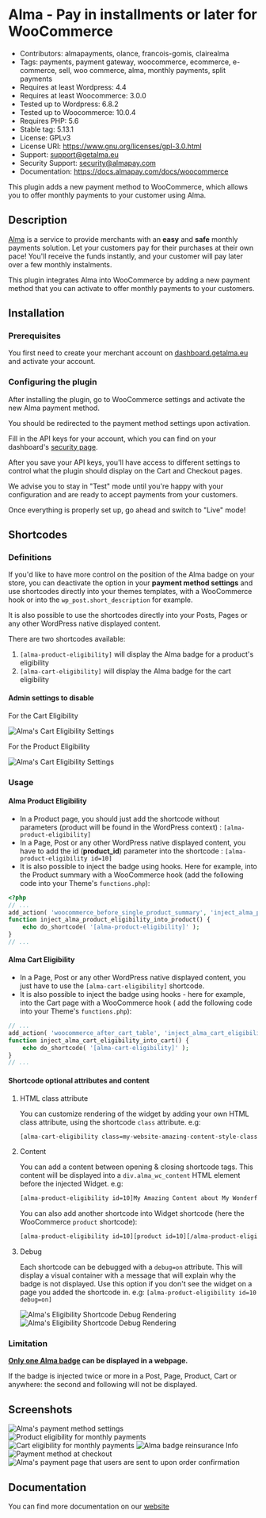 # Alma - Pay in installments or later for WooCommerce

- Contributors: almapayments, olance, francois-gomis, clairealma
- Tags: payments, payment gateway, woocommerce, ecommerce, e-commerce, sell, woo commerce, alma, monthly payments, split
  payments
- Requires at least Wordpress: 4.4
- Requires at least Woocommerce: 3.0.0
- Tested up to Wordpress: 6.8.2
- Tested up to Woocommerce: 10.0.4
- Requires PHP: 5.6
- Stable tag: 5.13.1
- License: GPLv3
- License URI: https://www.gnu.org/licenses/gpl-3.0.html
- Support: support@getalma.eu
- Security Support: security@almapay.com
- Documentation: https://docs.almapay.com/docs/woocommerce

This plugin adds a new payment method to WooCommerce, which allows you to offer monthly payments to your customer using
Alma.

## Description

[Alma](https://almapay.com) is a service to provide merchants with an **easy** and **safe** monthly payments solution.
Let your customers pay for their purchases at their own pace! You'll receive the funds instantly, and your customer will
pay later over a few monthly instalments.

This plugin integrates Alma into WooCommerce by adding a new payment method that you can activate to offer monthly
payments to your customers.

## Installation

### Prerequisites

You first need to create your merchant account on [dashboard.getalma.eu](https://dashboard.getalma.eu) and activate your
account.

### Configuring the plugin

After installing the plugin, go to WooCommerce settings and activate the new Alma payment method.

You should be redirected to the payment method settings upon activation.

Fill in the API keys for your account, which you can find on your
dashboard's [security page](https://dashboard.getalma.eu/security).

After you save your API keys, you'll have access to different settings to control what the plugin should display on the
Cart and Checkout pages.

We advise you to stay in "Test" mode until you're happy with your configuration and are ready to accept payments from
your customers.

Once everything is properly set up, go ahead and switch to "Live" mode!

## Shortcodes

### Definitions

If you'd like to have more control on the position of the Alma badge on your store, you can deactivate the option in
your **payment method settings** and use shortcodes directly into your themes templates, with a WooCommerce hook or into
the `wp_post.short_description` for example.

It is also possible to use the shortcodes directly into your Posts, Pages or any other WordPress native displayed
content.

There are two shortcodes available:

1. `[alma-product-eligibility]` will display the Alma badge for a product's eligibility
2. `[alma-cart-eligibility]` will display the Alma badge for the cart eligibility

#### Admin settings to disable

For the Cart Eligibility

![Alma's Cart Eligibility Settings](.wordpress.org/screenshot-shortcode-1.png)

For the Product Eligibility

![Alma's Cart Eligibility Settings](.wordpress.org/screenshot-shortcode-2.png)

### Usage

#### Alma Product Eligibility

- In a Product page, you should just add the shortcode without parameters (product will be found in the WordPress
  context) :
  `[alma-product-eligibility]`
- In a Page, Post or any other WordPress native displayed content, you have to add the id (__product_id__) parameter
  into the shortcode :
  `[alma-product-eligibility id=10]`
- It is also possible to inject the badge using hooks. Here for example, into the Product summary with a WooCommerce
  hook (add the following code into your Theme's `functions.php`):

```php
<?php
// ...
add_action( 'woocommerce_before_single_product_summary', 'inject_alma_product_eligibility_into_product' );
function inject_alma_product_eligibility_into_product() {
    echo do_shortcode( '[alma-product-eligibility]' );
}
// ...
```

#### Alma Cart Eligibility

- In a Page, Post or any other WordPress native displayed content, you just have to use the `[alma-cart-eligibility]`
  shortcode.
- It is also possible to inject the badge using hooks - here for example, into the Cart page with a WooCommerce hook (
  add the following code into your Theme's `functions.php`):

```php
// ...
add_action( 'woocommerce_after_cart_table', 'inject_alma_cart_eligibility_into_cart' );
function inject_alma_cart_eligibility_into_cart() {
    echo do_shortcode( '[alma-cart-eligibility]' );
}
// ...
```

#### Shortcode optional attributes and content

1. HTML class attribute

   You can customize rendering of the widget by adding your own HTML class attribute, using the shortcode `class`
   attribute. e.g:
   ```txt
   [alma-cart-eligibility class=my-website-amazing-content-style-class]
   ```
1. Content

   You can add a content between opening & closing shortcode tags. This content will be displayed into a
   `div.alma_wc_content`
   HTML element before the injected Widget. e.g:
   ```txt
   [alma-product-eligibility id=10]My Amazing Content about My Wonderfull Product[/alma-product-eligibility ]
   ```

   You can also add another shortcode into Widget shortcode (here the WooCommerce `product` shortcode):
   ```txt
   [alma-product-eligibility id=10][product id=10][/alma-product-eligibility ]
   ```
1. Debug

   Each shortcode can be debugged with a `debug=on` attribute. This will display a visual container with a message that
   will explain why the badge is not displayed. Use this option if you don't see the widget on a page you added the
   shortcode in. e.g: `[alma-product-eligibility id=10 debug=on]`

   ![Alma's Eligibility Shortcode Debug Rendering](.wordpress.org/screenshot-shortcode-3.png)
   ![Alma's Eligibility Shortcode Debug Rendering](.wordpress.org/screenshot-shortcode-4.png)

### Limitation

**<u>Only one Alma badge</u> can be displayed in a webpage.**

If the badge is injected twice or more in a Post, Page, Product, Cart or anywhere:
the second and following will not be displayed.

## Screenshots

![Alma's payment method settings](.wordpress.org/screenshot-1.png)
![Product eligibility for monthly payments](.wordpress.org/screenshot-2.png)
![Cart eligibility for monthly payments](.wordpress.org/screenshot-3.png)
![Alma badge reinsurance Info](.wordpress.org/screenshot-4.png)
![Payment method at checkout](.wordpress.org/screenshot-5.png)
![Alma's payment page that users are sent to upon order confirmation](.wordpress.org/screenshot-6.png)

## Documentation

You can find more documentation on our [website](https://docs.almapay.com/docs/woocommerce)
